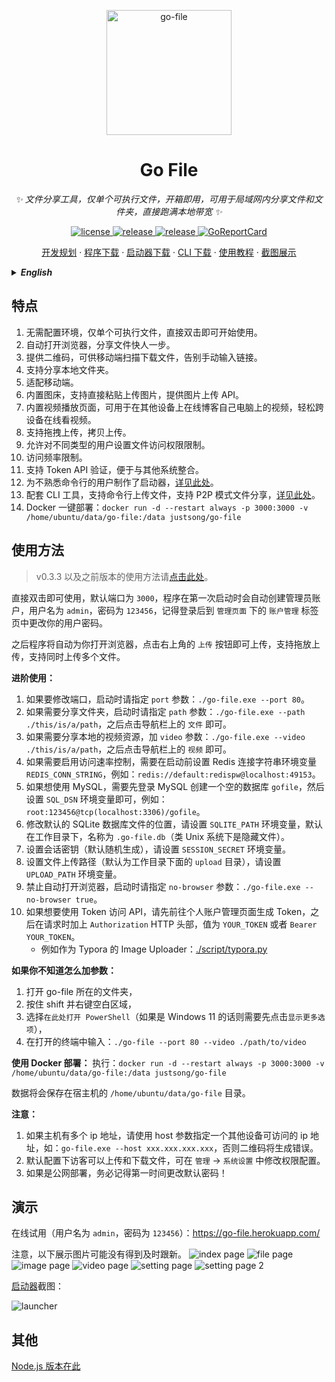 <p align="center">
  <a href="https://github.com/songquanpeng/go-file"><img src="https://user-images.githubusercontent.com/39998050/108494937-1a573e80-72e3-11eb-81c3-5545d7c2ed6e.jpg" width="200" height="200" alt="go-file"></a>
</p>

<div align="center">

# Go File

_✨ 文件分享工具，仅单个可执行文件，开箱即用，可用于局域网内分享文件和文件夹，直接跑满本地带宽 ✨_  

</div>

<p align="center">
  <a href="https://raw.githubusercontent.com/songquanpeng/go-file/master/LICENSE">
    <img src="https://img.shields.io/github/license/songquanpeng/go-file?color=brightgreen" alt="license">
  </a>
  <a href="https://github.com/songquanpeng/go-file/releases/latest">
    <img src="https://img.shields.io/github/v/release/songquanpeng/go-file?color=brightgreen&include_prereleases" alt="release">
  </a>
  <a href="https://github.com/songquanpeng/go-file/releases/latest">
    <img src="https://img.shields.io/github/downloads/songquanpeng/go-file/total?color=brightgreen&include_prereleases" alt="release">
  </a>
  <a href="https://goreportcard.com/report/github.com/songquanpeng/go-file">
  <img src="https://goreportcard.com/badge/github.com/songquanpeng/go-file" alt="GoReportCard">
  </a>
</p>

<p align="center">
  <a href="https://github.com/songquanpeng/go-file/projects/1">开发规划</a>
  ·
  <a href="https://github.com/songquanpeng/go-file/releases">程序下载</a>
  ·
  <a href="https://github.com/songquanpeng/gofile-launcher/releases/latest">启动器下载</a>
  ·
  <a href="https://github.com/songquanpeng/gofile-cli/releases/latest">CLI 下载</a>
  ·
  <a href="https://iamazing.cn/page/LAN-SHARE-使用教程">使用教程</a>
  ·
  <a href="#演示">截图展示</a>
</p>


<details>
<summary><strong><i>English</i></strong></summary>
<div>

Warning: The English version is outdated.

## Description
File sharing tool, can be used to share files in a LAN.

## Features
1. No need to configure environment and there is only a single executable file.
2. Automatically open browser to make you share file more quickly.
3. Generate QR codes for your mobile phone to scan.
4. Easily share all the content of a local dir.

## Usage
*For v0.3.4 and below.*

Just double-click to use with default port `3000` and default token (used to verify identity when user try to delete files) `token`.

If you want to change the port and token, run it like this:`./go-file.exe --port 80 --token private`.

Your can also public a local path by providing a `path` like this : `./go-file.exe --path ./this/is/a/path` 

```
Usage of go-file.exe:
  -host string
        the server's ip address or domain (default "localhost")
  -path string
        specify a local path to public
  -port int
        specify the server listening port. (default 3000)
  -token string
        specify the private token. (default "token")
  -video string
        specify a video folder to public
```

## Demo
Please visit https://go-file.herokuapp.com/ to have a try yourself.

![index page](https://user-images.githubusercontent.com/39998050/130427067-80bf3cc5-5fee-488a-bea5-e323b9458064.png)
![explorer page](https://user-images.githubusercontent.com/39998050/177032568-8af95d7e-87ab-4e60-804b-5e49addfb6ab.png)
![image page](https://user-images.githubusercontent.com/39998050/177032659-c8c68186-09f4-4142-9f57-70bcb4a4cda1.png)
![video page](https://user-images.githubusercontent.com/39998050/177032588-8946abde-a8da-45a2-a389-c16dba9cea34.png)


## Others
[Node.js version is here.](https://github.com/songquanpeng/lan-share)
</div>
</details>


## 特点
1. 无需配置环境，仅单个可执行文件，直接双击即可开始使用。
2. 自动打开浏览器，分享文件快人一步。
3. 提供二维码，可供移动端扫描下载文件，告别手动输入链接。
4. 支持分享本地文件夹。
5. 适配移动端。
6. 内置图床，支持直接粘贴上传图片，提供图片上传 API。
7. 内置视频播放页面，可用于在其他设备上在线博客自己电脑上的视频，轻松跨设备在线看视频。
8. 支持拖拽上传，拷贝上传。
9. 允许对不同类型的用户设置文件访问权限限制。
10. 访问频率限制。
11. 支持 Token API 验证，便于与其他系统整合。
12. 为不熟悉命令行的用户制作了启动器，[详见此处](https://github.com/songquanpeng/gofile-launcher)。
13. 配套 CLI 工具，支持命令行上传文件，支持 P2P 模式文件分享，[详见此处](https://github.com/songquanpeng/gofile-cli)。
14. Docker 一键部署：`docker run -d --restart always -p 3000:3000 -v /home/ubuntu/data/go-file:/data justsong/go-file`

## 使用方法
> v0.3.3 以及之前版本的使用方法请[点击此处](https://github.com/songquanpeng/go-file/tree/52e8303e33e99bbcaf583d2d5a5bb0ec197bc676#使用方法)。

直接双击即可使用，默认端口为 `3000`，程序在第一次启动时会自动创建管理员账户，用户名为 `admin`，密码为 `123456`，记得登录后到 `管理页面` 下的 `账户管理` 标签页中更改你的用户密码。

之后程序将自动为你打开浏览器，点击右上角的 `上传` 按钮即可上传，支持拖放上传，支持同时上传多个文件。

**进阶使用：**
1. 如果要修改端口，启动时请指定 `port` 参数：`./go-file.exe --port 80`。
2. 如果需要分享文件夹，启动时请指定 `path` 参数：`./go-file.exe --path ./this/is/a/path`，之后点击导航栏上的 `文件` 即可。
3. 如果需要分享本地的视频资源，加 `video` 参数：`./go-file.exe --video ./this/is/a/path`，之后点击导航栏上的 `视频` 即可。
4. 如果需要启用访问速率控制，需要在启动前设置 Redis 连接字符串环境变量 `REDIS_CONN_STRING`，例如：`redis://default:redispw@localhost:49153`。 
5. 如果想使用 MySQL，需要先登录 MySQL 创建一个空的数据库 `gofile`，然后设置 `SQL_DSN` 环境变量即可，例如：`root:123456@tcp(localhost:3306)/gofile`。
6. 修改默认的 SQLite 数据库文件的位置，请设置 `SQLITE_PATH` 环境变量，默认在工作目录下，名称为 `.go-file.db`（类 Unix 系统下是隐藏文件）。
7. 设置会话密钥（默认随机生成），请设置 `SESSION_SECRET` 环境变量。
8. 设置文件上传路径（默认为工作目录下面的 `upload` 目录），请设置 `UPLOAD_PATH` 环境变量。
9. 禁止自动打开浏览器，启动时请指定 `no-browser` 参数：`./go-file.exe --no-browser true`。
10. 如果想要使用 Token 访问 API，请先前往个人账户管理页面生成 Token，之后在请求时加上 `Authorization` HTTP 头部，值为 `YOUR_TOKEN` 或者 `Bearer YOUR_TOKEN`。
    + 例如作为 Typora 的 Image Uploader：[./script/typora.py](./script/typora.py)

**如果你不知道怎么加参数：**
1. 打开 go-file 所在的文件夹，
2. 按住 shift 并右键空白区域，
3. 选择`在此处打开 PowerShell`（如果是 Windows 11 的话则需要先点击`显示更多选项`），
4. 在打开的终端中输入：`./go-file --port 80 --video ./path/to/video`

**使用 Docker 部署：**
执行：`docker run -d --restart always -p 3000:3000 -v /home/ubuntu/data/go-file:/data justsong/go-file`

数据将会保存在宿主机的 `/home/ubuntu/data/go-file` 目录。

**注意：**
1. 如果主机有多个 ip 地址，请使用 host 参数指定一个其他设备可访问的 ip 地址，如：`go-file.exe --host xxx.xxx.xxx.xxx`，否则二维码将生成错误。
2. 默认配置下访客可以上传和下载文件，可在 `管理` -> `系统设置` 中修改权限配置。
3. 如果是公网部署，务必记得第一时间更改默认密码！ 

## 演示
在线试用（用户名为 `admin`，密码为 `123456`）：https://go-file.herokuapp.com/

注意，以下展示图片可能没有得到及时跟新。
![index page](https://user-images.githubusercontent.com/39998050/178138784-2fc53a83-917d-4d2e-9aad-6c6c796bd9c8.png)
![file page](https://user-images.githubusercontent.com/39998050/178138792-1d9256f2-2ada-43c4-b646-28a93a919596.png)
![image page](https://user-images.githubusercontent.com/39998050/178138803-2a4da042-c29a-47c5-9e71-ebfac02cdf48.png)
![video page](https://user-images.githubusercontent.com/39998050/177032588-8946abde-a8da-45a2-a389-c16dba9cea34.png)
![setting page](https://user-images.githubusercontent.com/39998050/178138817-3f9caf95-ffc9-45fe-b2af-32c4a2e7b085.png)
![setting page 2](https://user-images.githubusercontent.com/39998050/178138833-d10e6f5a-aeea-4af3-8ae1-c0b3ab1d92f7.png)

[启动器](https://github.com/songquanpeng/gofile-launcher)截图：

![launcher](https://raw.githubusercontent.com/songquanpeng/gofile-launcher/main/demo.png)
## 其他
[Node.js 版本在此](https://github.com/songquanpeng/lan-share)
